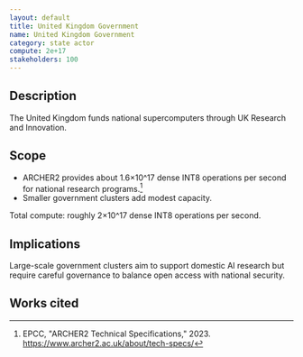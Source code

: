 ```yaml
---
layout: default
title: United Kingdom Government
name: United Kingdom Government
category: state actor
compute: 2e+17
stakeholders: 100
---
```


## Description
The United Kingdom funds national supercomputers through UK Research and Innovation.

## Scope
- ARCHER2 provides about 1.6×10^17 dense INT8 operations per second for national research programs.[^1]
- Smaller government clusters add modest capacity.

Total compute: roughly 2×10^17 dense INT8 operations per second.

## Implications
Large-scale government clusters aim to support domestic AI research but require careful governance to balance open access with national security.

## Works cited
[^1]: EPCC, "ARCHER2 Technical Specifications," 2023. <https://www.archer2.ac.uk/about/tech-specs/>

